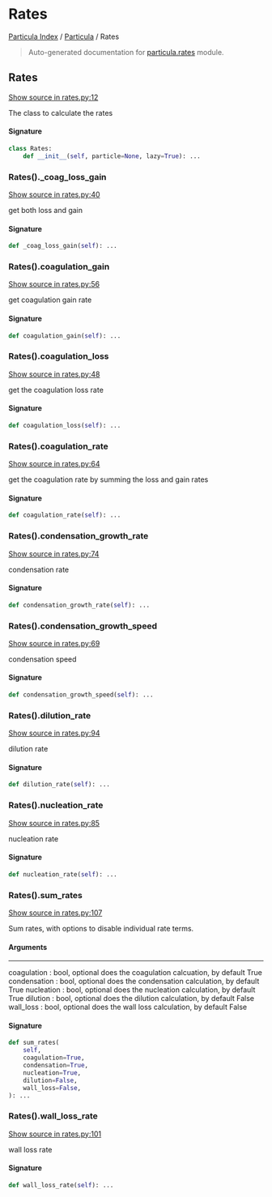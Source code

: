 # Rates

[Particula Index](../README.md#particula-index) / [Particula](./index.md#particula) / Rates

> Auto-generated documentation for [particula.rates](https://github.com/uncscode/particula/blob/main/particula/rates.py) module.

## Rates

[Show source in rates.py:12](https://github.com/uncscode/particula/blob/main/particula/rates.py#L12)

The class to calculate the rates

#### Signature

```python
class Rates:
    def __init__(self, particle=None, lazy=True): ...
```

### Rates()._coag_loss_gain

[Show source in rates.py:40](https://github.com/uncscode/particula/blob/main/particula/rates.py#L40)

get both loss and gain

#### Signature

```python
def _coag_loss_gain(self): ...
```

### Rates().coagulation_gain

[Show source in rates.py:56](https://github.com/uncscode/particula/blob/main/particula/rates.py#L56)

get coagulation gain rate

#### Signature

```python
def coagulation_gain(self): ...
```

### Rates().coagulation_loss

[Show source in rates.py:48](https://github.com/uncscode/particula/blob/main/particula/rates.py#L48)

get the coagulation loss rate

#### Signature

```python
def coagulation_loss(self): ...
```

### Rates().coagulation_rate

[Show source in rates.py:64](https://github.com/uncscode/particula/blob/main/particula/rates.py#L64)

get the coagulation rate by summing the loss and gain rates

#### Signature

```python
def coagulation_rate(self): ...
```

### Rates().condensation_growth_rate

[Show source in rates.py:74](https://github.com/uncscode/particula/blob/main/particula/rates.py#L74)

condensation rate

#### Signature

```python
def condensation_growth_rate(self): ...
```

### Rates().condensation_growth_speed

[Show source in rates.py:69](https://github.com/uncscode/particula/blob/main/particula/rates.py#L69)

condensation speed

#### Signature

```python
def condensation_growth_speed(self): ...
```

### Rates().dilution_rate

[Show source in rates.py:94](https://github.com/uncscode/particula/blob/main/particula/rates.py#L94)

dilution rate

#### Signature

```python
def dilution_rate(self): ...
```

### Rates().nucleation_rate

[Show source in rates.py:85](https://github.com/uncscode/particula/blob/main/particula/rates.py#L85)

nucleation rate

#### Signature

```python
def nucleation_rate(self): ...
```

### Rates().sum_rates

[Show source in rates.py:107](https://github.com/uncscode/particula/blob/main/particula/rates.py#L107)

Sum rates, with options to disable individual rate terms.

#### Arguments

----------
coagulation : bool, optional
    does the coagulation calcuation, by default True
condensation : bool, optional
    does the condensation calculation, by default True
nucleation : bool, optional
    does the nucleation calculation, by default True
dilution : bool, optional
    does the dilution calculation, by default False
wall_loss : bool, optional
    does the wall loss calculation, by default False

#### Signature

```python
def sum_rates(
    self,
    coagulation=True,
    condensation=True,
    nucleation=True,
    dilution=False,
    wall_loss=False,
): ...
```

### Rates().wall_loss_rate

[Show source in rates.py:101](https://github.com/uncscode/particula/blob/main/particula/rates.py#L101)

wall loss rate

#### Signature

```python
def wall_loss_rate(self): ...
```
